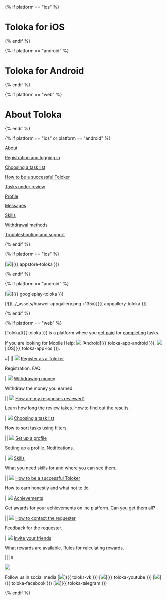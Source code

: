 {% if platform == "ios" %}
# Toloka for iOS
{% endif %}

{% if platform == "android" %}
# Toloka for Android
{% endif %}

{% if platform == "web" %}
# About Toloka
{% endif %}

{% if platform == "ios" or platform == "android" %}

[About](./about.md)

[Registration and logging in](./auth.md)

[Choosing a task list](./task-select.md)

[How to be a successful Toloker](./tasks.md)

[Tasks under review](./priemka.md)

[Profile](./profile.md)

[Messages](./messages.md)

[Skills](./skills.md)

[Withdrawal methods](./pay/about.md)

[Troubleshooting and support](./troubleshooting/troubleshooting.md)

{% endif %}

{% if platform == "ios" %}

[![](../_assets/appstore.svg)]({{ appstore-toloka }})

{% endif %}

{% if platform == "android" %}

[![](../_assets/googleplay.svg)]({{ googleplay-toloka }})

[![](../_assets/huawei-appgallery.png =135x)]({{ appgallery-toloka }})

{% endif %}

{% if platform == "web" %}

[Toloka]({{ toloka }}) is a platform where you [get paid](./priemka.md#pay) for [completing](./tasks.md) tasks.

If you are looking for Mobile Help: ![](../_assets/main/icon_android.png) [Android]({{ toloka-app-android }}), ![](../_assets/main/icon_apple.png) [iOS]({{ toloka-app-ios }}).

#|
|| 
![](../_assets/main/registration.svg)
[Register as a Toloker](./register.md)

Registration. FAQ.

| 
![](../_assets/main/withdrawal-money.svg)
[Withdrawing money](./pay/about.md)

Withdraw the money you earned.

||
![](../_assets/main/check-responses.svg)
[How are my responses reviewed?](./priemka.md)

Learn how long the review takes. How to find out the results.

|
![](../_assets/main/task-list.svg)
[Choosing a task list](./task-select.md)

How to sort tasks using filters.

||
![](../_assets/main/set-up-registration.svg)
[Set up a profile](./profile.md)

Setting up a profile. Notifications.

|
![](../_assets/main/skills.svg)
[Skills](./skills.md)

What you need skills for and where you can see them.

||
![](../_assets/main/good-annotator.svg)
[How to be a successful Toloker](./tasks.md)

How to earn honestly and what not to do.

|
![](../_assets/main/achievements.svg)
[Achievements](./achievements.md)

Get awards for your achievements on the platform. Can you get them all?

||
![](../_assets/main/feedback.svg)
[How to contact the requester](./messages.md)

Feedback for the requester.

|
![](../_assets/main/bring-friends.svg)
[Invite your friends](./referal.md)

What rewards are available. Rules for calculating rewards.

||
|#

[![](../_assets/buttons/troubleshooting.svg)](troubleshooting/troubleshooting.md)

Follow us in social media
[![](../_assets/vk.png)]({{ toloka-vk }}) [![](../_assets/youtube.png)]({{ toloka-youtube }}) [![](../_assets/fb.png)]({{ toloka-facebook }}) [![](../_assets/tm.png)]({{ toloka-telegram }})
   
{% endif %}
